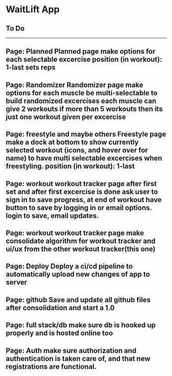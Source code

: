 # WaitLift App

## To Do

----------------
Page: Planned
Planned page make options for each selectable excercise
position (in workout): 1-last
sets
reps
----------------
Page: Randomizer
Randomizer page make options for each muscle be multi-selectable to build randomized excercises
each muscle can give 2 workouts
if more than 5 workouts then its just one workout given per excercise
---------------
Page: freestyle and maybe others
Freestyle page make a dock at bottom to show currently selected workout (icons, and hover over for name) to have multi selectable excercises when freestyling.
position (in workout): 1-last
---------------
Page: workout
workout tracker page after first set and after first excercise is done ask user to sign in to save progress, at end of workout have button to save by logging in or email options.
login to save, email updates.
---------------
Page: workout
workout tracker page make consolidate algorithm for workout tracker and ui/ux from the other workout tracker(this one)
---------------
Page: Deploy
Deploy a ci/cd pipeline to automatically upload new changes of app to server
---------------
Page: github
Save and update all github files after consolidation and start a 1.0 
---------------
Page: full stack/db
make sure db is hooked up properly and is hosted online too 
---------------
Page: Auth
make sure authorization and authentication is taken care of, and that new registrations are functional. 
---------------